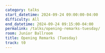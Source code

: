 ```yaml
---
category: talks
start_datetime: 2024-09-24 09:00:00-04:00
difficulty: All
end_datetime: 2024-09-24 09:15:00-04:00
permalink: /talks/opening-remarks-tuesday/
room: Junior Ballroom
title: Opening Remarks (Tuesday)
track: t0
---
```

